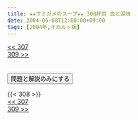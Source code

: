 ```yaml
---
title: ★★ウミガメのスープ★★ 308杯目 血と涙味
date: 2004-06-08T12:00:00+09:00
tags: [2004年,オカルト板]
---
```

<div class="th_left"><a href="../307"><< 307</a></div>
<div class="th_right"><a href="../309">309 >></a></div>
<br><br>
<script src="../../js/cupsoup.js"></script>
<form>
<input type="button" value="問題と解説のみにする" onClick="toggleCupsoup()">
</form>
{{< 308 >}}
<div class="th_left"><a href="../307"><< 307</a></div>
<div class="th_right"><a href="../309">309 >></a></div>
